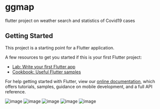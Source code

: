 # ggmap

flutter project on weather search and statistics of Covid19 cases

## Getting Started

This project is a starting point for a Flutter application.

A few resources to get you started if this is your first Flutter project:

- [Lab: Write your first Flutter app](https://flutter.dev/docs/get-started/codelab)
- [Cookbook: Useful Flutter samples](https://flutter.dev/docs/cookbook)

For help getting started with Flutter, view our
[online documentation](https://flutter.dev/docs), which offers tutorials,
samples, guidance on mobile development, and a full API reference.

![image](https://user-images.githubusercontent.com/69765434/135723574-6322da25-e1f9-4ce8-b208-47531b265a87.png)
![image](https://user-images.githubusercontent.com/69765434/135723587-919c8f92-6265-4f76-a770-a025acddcaf3.png)
![image](https://user-images.githubusercontent.com/69765434/135723596-8cfadd94-aef1-42bf-9b95-ea6e9aa422cf.png)
![image](https://user-images.githubusercontent.com/69765434/135723612-1cc271c2-bcb4-47d7-b98a-1dd145077c1e.png)
![image](https://user-images.githubusercontent.com/69765434/135723630-7d694116-8d60-4dde-93b1-088225a0fcf0.png)
